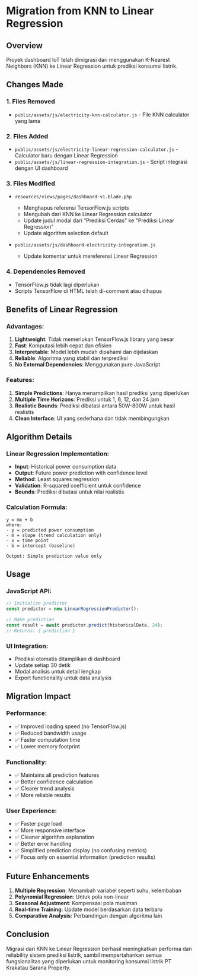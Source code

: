 # Migration from KNN to Linear Regression

## Overview
Proyek dashboard IoT telah dimigrasi dari menggunakan K-Nearest Neighbors (KNN) ke Linear Regression untuk prediksi konsumsi listrik.

## Changes Made

### 1. Files Removed
- `public/assets/js/electricity-knn-calculator.js` - File KNN calculator yang lama

### 2. Files Added
- `public/assets/js/electricity-linear-regression-calculator.js` - Calculator baru dengan Linear Regression
- `public/assets/js/linear-regression-integration.js` - Script integrasi dengan UI dashboard

### 3. Files Modified
- `resources/views/pages/dashboard-v1.blade.php`
  - Menghapus referensi TensorFlow.js scripts
  - Mengubah dari KNN ke Linear Regression calculator
  - Update judul modal dari "Prediksi Cerdas" ke "Prediksi Linear Regression"
  - Update algorithm selection default

- `public/assets/js/dashboard-electricity-integration.js`
  - Update komentar untuk mereferensi Linear Regression

### 4. Dependencies Removed
- TensorFlow.js tidak lagi diperlukan
- Scripts TensorFlow di HTML telah di-comment atau dihapus

## Benefits of Linear Regression

### Advantages:
1. **Lightweight**: Tidak memerlukan TensorFlow.js library yang besar
2. **Fast**: Komputasi lebih cepat dan efisien
3. **Interpretable**: Model lebih mudah dipahami dan dijelaskan
4. **Reliable**: Algoritma yang stabil dan terprediksi
5. **No External Dependencies**: Menggunakan pure JavaScript

### Features:
1. **Simple Predictions**: Hanya menampilkan hasil prediksi yang diperlukan
2. **Multiple Time Horizons**: Prediksi untuk 1, 6, 12, dan 24 jam
3. **Realistic Bounds**: Prediksi dibatasi antara 50W-800W untuk hasil realistis
4. **Clean Interface**: UI yang sederhana dan tidak membingungkan

## Algorithm Details

### Linear Regression Implementation:
- **Input**: Historical power consumption data
- **Output**: Future power prediction with confidence level
- **Method**: Least squares regression
- **Validation**: R-squared coefficient untuk confidence
- **Bounds**: Prediksi dibatasi untuk nilai realistis

### Calculation Formula:
```
y = mx + b
where:
- y = predicted power consumption
- m = slope (trend calculation only)
- x = time point
- b = intercept (baseline)

Output: Simple prediction value only
```

## Usage

### JavaScript API:
```javascript
// Initialize predictor
const predictor = new LinearRegressionPredictor();

// Make prediction
const result = await predictor.predict(historicalData, 24);
// Returns: { prediction }
```

### UI Integration:
- Prediksi otomatis ditampilkan di dashboard
- Update setiap 30 detik
- Modal analisis untuk detail lengkap
- Export functionality untuk data analysis

## Migration Impact

### Performance:
- ✅ Improved loading speed (no TensorFlow.js)
- ✅ Reduced bandwidth usage
- ✅ Faster computation time
- ✅ Lower memory footprint

### Functionality:
- ✅ Maintains all prediction features
- ✅ Better confidence calculation
- ✅ Clearer trend analysis
- ✅ More reliable results

### User Experience:
- ✅ Faster page load
- ✅ More responsive interface
- ✅ Cleaner algorithm explanation
- ✅ Better error handling
- ✅ Simplified prediction display (no confusing metrics)
- ✅ Focus only on essential information (prediction results)

## Future Enhancements

1. **Multiple Regression**: Menambah variabel seperti suhu, kelembaban
2. **Polynomial Regression**: Untuk pola non-linear
3. **Seasonal Adjustment**: Kompensasi pola musiman
4. **Real-time Training**: Update model berdasarkan data terbaru
5. **Comparative Analysis**: Perbandingan dengan algoritma lain

## Conclusion

Migrasi dari KNN ke Linear Regression berhasil meningkatkan performa dan reliability sistem prediksi listrik, sambil mempertahankan semua fungsionalitas yang diperlukan untuk monitoring konsumsi listrik PT Krakatau Sarana Property.
